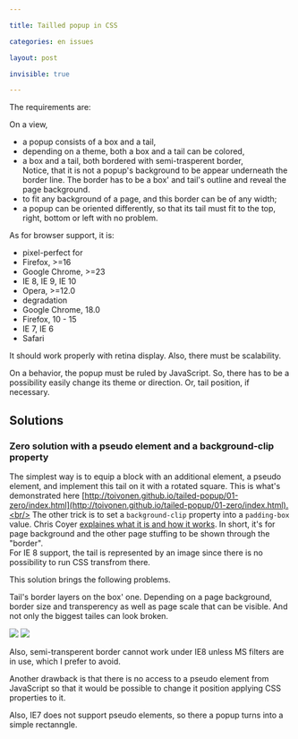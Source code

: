 ```yaml
---

title: Tailled popup in CSS

categories: en issues

layout: post

invisible: true

---
```

The requirements are:

On a view,

 * a popup consists of a box and a tail,
 * depending on a theme, both a box and a tail can be colored,
 * a box and a tail, both bordered with semi-trasperent border,<br/>
 Notice, that it is not a popup's background to be appear underneath the border
 line.
 The border has to be a box' and tail's outline and reveal the page background.
 * to fit any background of a page, and this border can be of any width;
 * a popup can be oriented differently, so that its tail must fit to the top,
 right, bottom or left with no problem.

As for browser support, it is:

 * pixel-perfect for
  * Firefox, >=16
  * Google Chrome, >=23
  * IE 8, IE 9, IE 10
  * Opera, >=12.0
 * degradation
  * Google Chrome, 18.0
  * Firefox, 10 - 15
  * IE 7, IE 6
  * Safari

It should work properly with retina display. Also, there must be scalability.

On a behavior, the popup must be ruled by JavaScript. So, there has to be a
possibility easily change its theme or direction. Or, tail position, if
necessary.

## Solutions

### Zero solution with a pseudo element and a background-clip property
The simplest way is to equip a block with an additional element, a pseudo element,
and implement this tail on it with a rotated square. This is what's demonstrated here
[http://toivonen.github.io/tailed-popup/01-zero/index.html](http://toivonen.github.io/tailed-popup/01-zero/index.html).<br/>
The other trick is to set a `background-clip` property into a `padding-box`
value. Chris Coyer [explaines what it is and how it
works](http://css-tricks.com/transparent-borders-with-background-clip/). In
short, it's for page background and the other page stuffing to be shown through
the "border".<br/>
For IE 8 support, the tail is represented by an image since there is no
possibility to run CSS transfrom there.

This solution brings the following problems.

Tail's border layers on the box' one. Depending on a page background, border
size and transperency as well as page scale that can be visible. And not only
the biggest tailes can look broken.

<img
src="http://img-fotki.yandex.ru/get/6444/14441195.29/0_73b82_46b24446_M.png.jpg"/>
<img
src="http://img-fotki.yandex.ru/get/6439/14441195.29/0_73b83_304d7f93_S.png.jpg"/>

Also, semi-transperent border cannot work under IE8 unless MS filters are in
use, which I prefer to avoid.

Another drawback is that there is no access to a pseudo element from JavaScript
so that it would be possible to change it position applying CSS properties to
it.

Also, IE7 does not support pseudo elements, so there a popup turns into a simple
rectanngle.
